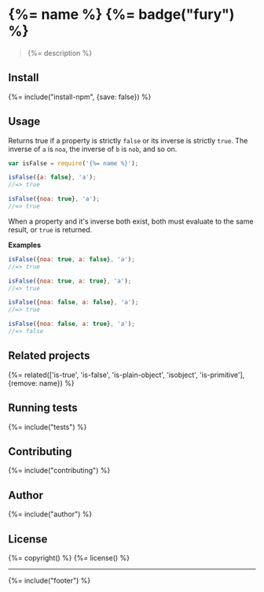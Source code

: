 # {%= name %} {%= badge("fury") %}

> {%= description %}

## Install
{%= include("install-npm", {save: false}) %}

## Usage

Returns true if a property is strictly `false` or its inverse is strictly `true`. The inverse of `a` is `noa`, the inverse of `b` is `nob`, and so on.

```js
var isFalse = require('{%= name %}');

isFalse({a: false}, 'a');
//=> true

isFalse({noa: true}, 'a');
//=> true
```

When a property and it's inverse both exist, both must evaluate to the same result, or `true` is returned.

**Examples**

```js
isFalse({noa: true, a: false}, 'a');
//=> true

isFalse({noa: true, a: true}, 'a');
//=> true

isFalse({noa: false, a: false}, 'a');
//=> true

isFalse({noa: false, a: true}, 'a');
//=> false
```

## Related projects
{%= related(['is-true', 'is-false', 'is-plain-object', 'isobject', 'is-primitive'], {remove: name}) %}  

## Running tests
{%= include("tests") %}

## Contributing
{%= include("contributing") %}

## Author
{%= include("author") %}

## License
{%= copyright() %}
{%= license() %}

***

{%= include("footer") %}
